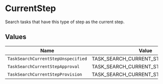 # CurrentStep

Search tasks that have this type of step as the current step.


## Values

| Name                                 | Value                                |
| ------------------------------------ | ------------------------------------ |
| `TaskSearchCurrentStepUnspecified`   | TASK_SEARCH_CURRENT_STEP_UNSPECIFIED |
| `TaskSearchCurrentStepApproval`      | TASK_SEARCH_CURRENT_STEP_APPROVAL    |
| `TaskSearchCurrentStepProvision`     | TASK_SEARCH_CURRENT_STEP_PROVISION   |